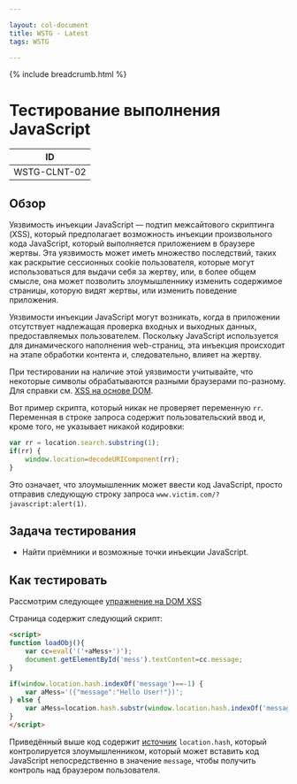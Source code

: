 ```yaml
---

layout: col-document
title: WSTG - Latest
tags: WSTG

---
```


{% include breadcrumb.html %}
# Тестирование выполнения JavaScript

|ID          |
|------------|
|WSTG-CLNT-02|

## Обзор

Уязвимость инъекции JavaScript — подтип межсайтового скриптинга (XSS), который предполагает возможность инъекции произвольного кода JavaScript, который выполняется приложением в браузере жертвы. Эта уязвимость может иметь множество последствий, таких как раскрытие сессионных cookie пользователя, которые могут использоваться для выдачи себя за жертву, или, в более общем смысле, она может позволить злоумышленнику изменить содержимое страницы, которую видят жертвы, или изменить поведение приложения.

Уязвимости инъекции JavaScript могут возникать, когда в приложении отсутствует надлежащая проверка входных и выходных данных, предоставляемых пользователем. Поскольку JavaScript используется для динамического наполнения web-страниц, эта инъекция происходит на этапе обработки контента и, следовательно, влияет на жертву.

При тестировании на наличие этой уязвимости учитывайте, что некоторые символы обрабатываются разными браузерами по-разному. Для справки см. [XSS на основе DOM](https://owasp.org/www-community/attacks/DOM_Based_XSS).

Вот пример скрипта, который никак не проверяет переменную `rr`. Переменная в строке запроса содержит пользовательский ввод и, кроме того, не указывает никакой кодировки:

```js
var rr = location.search.substring(1);
if(rr) {
    window.location=decodeURIComponent(rr);
}
```

Это означает, что злоумышленник может ввести код JavaScript, просто отправив следующую строку запроса `www.victim.com/?javascript:alert(1)`.

## Задача тестирования

- Найти приёмники и возможные точки инъекции JavaScript.

## Как тестировать

Рассмотрим следующее [упражнение на DOM XSS](http://www.domxss.com/domxss/01_Basics/04_eval.html)

Страница содержит следующий скрипт:

```html
<script>
function loadObj(){
    var cc=eval('('+aMess+')');
    document.getElementById('mess').textContent=cc.message;
}

if(window.location.hash.indexOf('message')==-1) {
    var aMess='({"message":"Hello User!"})';
} else {
    var aMess=location.hash.substr(window.location.hash.indexOf('message=')+8)
}
</script>
```

Приведённый выше код содержит [источник](https://github.com/wisec/domxsswiki/wiki/location,-documentURI-and-URL-sources) `location.hash`, который контролируется злоумышленником, который может вставить код JavaScript непосредственно в значение `message`, чтобы получить контроль над браузером пользователя.
